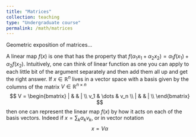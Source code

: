 ```yaml
---
title: "Matrices"
collection: teaching
type: "Undergraduate course"
permalink: /math/matrices
---
```

Geometric exposition of matrices...


A linear map $f(x)$ is one that has the property that $f(\alpha_1 x_1 + \alpha_2 x_2) = \alpha_1f(x_1) + \alpha_2 f(x_2)$.   Intuitively, one can think of linear function as one you can apply to each little bit of the argument separately and then add them all up and get the right answer.   If $x \in \mathbb{R}^n$ lives in a vector space with a basis given by the columns of the matrix $V \in \mathbb{R}^{n \times n}$
$$
V =
\begin{bmatrix}
| &  & | \\
v_1 & \dots & v_n \\
| &  & | \\
\end{bmatrix}
$$
then one can represent the linear map $f(x)$ by how it acts on each of the basis vectors.  Indeed if $x = \sum_k \alpha_k v_k$, or in vector notation
$$
x=V\alpha
$$

